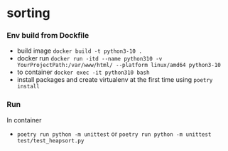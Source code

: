 # sorting

### Env build from Dockfile

- build image `docker build -t python3-10 .`
- docker run `docker run -itd --name python310 -v YourProjectPath:/var/www/html/ --platform linux/amd64 python3-10`
- to container `docker exec -it python310 bash`
- install packages and create virtualenv at the first time using `poetry install`

### Run

In container
- `poetry run python -m unittest` or `poetry run python -m unittest test/test_heapsort.py`